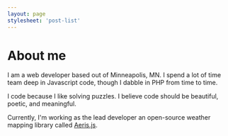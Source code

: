 ```yaml
---
layout: page
stylesheet: 'post-list'
---
```

# About me

I am a web developer based out of Minneapolis, MN. I spend a lot of time team deep in Javascript code, though I dabble in PHP from time to time.

I code because I like solving puzzles. I believe code should be beautiful, poetic, and meaningful.

Currently, I'm working as the lead developer an open-source weather mapping library called [Aeris.js](https://github.com/hamweather/aerisjs).